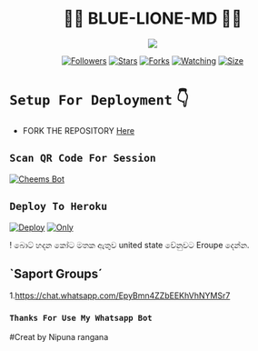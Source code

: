 <h1 align="center"> 👨‍💻 BLUE-LIONE-MD 👨‍💻<br></h1>
<p align="center"> <a href="github.com/Nipuna-apps"><img align="center" src="https://i.ibb.co/x1SLFB2/Pics-Art-09-09-06-29-33.jpg"/></a>
 <p align="center">
<a href="https://github.com/Nipuna-apps/Blue-Lione-MD"><img title="Followers" src="https://img.shields.io/github/followers/Nipuna-apps?e=flat-square"></a>
<a href="https://github.com/Nipuna-apps/Blue-Lione-MD/stargazers/"><img title="Stars" src="https://img.shields.io/github/stars/Nipuna-apps/Blue-Lione-MD?color=blue&style=flat-square"></a>
<a href="https://github.com/Nipuna-apps/Blue-Lione-MD/network/members"><img title="Forks" src="https://img.shields.io/github/forks/Nipuna-apps/Blue-Lione-MD?color=red&style=flat-square"></a>
<a href="https://github.com/Nipuna-apps/Blue-Lione-MD/watchers"><img title="Watching" src="https://img.shields.io/github/watchers/Nipuna-apps/Blue-Lione-MD?label=Watchers&color=blue&style=flat-square"></a>
<a href="https://github.com/Nipuna-apps/Blue-Lione-MD"><img title="Size" src="https://img.shields.io/github/repo-size/Nipuna-apps/Blue-Lione-MD?style=flat-square&color=green"></a>
<p align='center'>
    </p>


# `Setup For Deployment` 👇

- FORK THE REPOSITORY [Here](https://github.com/Nipuna-apps/Blue-Lione-Bot/fork)

## `Scan QR Code For Session`
 
[![Cheems Bot](https://repl.it/badge/github/quiec/whatsasena)](https://replit.com/@nipunarangana/BlueLioneQR?v=1)
 
 ## `Deploy To Heroku`
 
[![Deploy](https://www.herokucdn.com/deploy/button.svg)](https://heroku.com/deploy)
[![Only](https://i.ibb.co/FJcrYJw/Screenshot-2022-10-08-192010.jpg)](https://heroku.com/deploy)
 
! බොට් හදන කෝට මතක ඇතුව united state වේනුවට Eroupe දෙන්න.
 ## `Saport Groups´
 1.https://chat.whatsapp.com/EpyBmn4ZZbEEKhVhNYMSr7

 ### `Thanks For Use My Whatsapp Bot`
#Creat by Nipuna rangana
